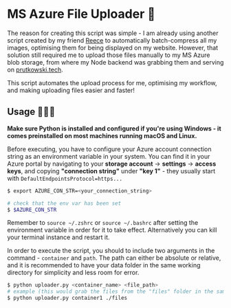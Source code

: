 # MS Azure File Uploader 📂

The reason for creating this script was simple - I am already using another script created by my friend [Reece](https://github.com/Reeceeboii/Batch-Compression) 
to automatically batch-compress all my images, optimising them for being displayed on my website. However, that solution still required me to upload those files
manually to my MS Azure blob storage, from where my Node backend was grabbing them and serving on [prutkowski.tech](https://prutkowski.tech).

This script automates the upload process for me, optimising my workflow, and making uploading files easier and faster!

## Usage 👨🏻‍💻

**Make sure Python is installed and configured if you're using Windows - it comes preinstalled on most machines running macOS and Linux.**

Before executing, you have to configure your Azure account connection string as an environment variable in your system.
You can find it in your Azure portal by navigating to your **storage account** -> **settings** -> **access keys**, and copying **"connection string"** under **"key 1"** - they usually start with `DefaultEndpointsProtocol=https...`

```bash
$ export AZURE_CON_STR=<your_connection_string>

# check that the env var has been set
$ $AZURE_CON_STR
```
Remember to `source ~/.zshrc` or `source ~/.bashrc` after setting the environment variable in order for it to take effect. Alternatively you can kill your terminal instance and restart it. 

In order to execute the script, you should to include two arguments in the command - `container` and `path`.
The path can either be absolute or relative, and it is recommended to have your data folder in the same working directory for simplicity and less room for error.

```bash
$ python uploader.py <container_name> <file_path>
# example (this would grab the files from the "files" folder in the same working directory):
$ python uploader.py container1 ./files
```


